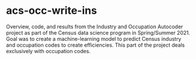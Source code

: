 # acs-occ-write-ins
Overview, code, and results from the Industry and Occupation Autocoder project as part of the Census data science program in Spring/Summer 2021. Goal was to create a machine-learning model to predict Census industry and occupation codes to create efficiencies. This part of the project deals exclusively with occupation codes. 
